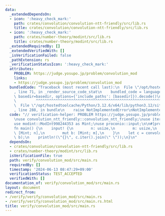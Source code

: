 ```yaml
---
data:
  _extendedDependsOn:
  - icon: ':heavy_check_mark:'
    path: crates/convolution/convolution-ntt-friendly/src/lib.rs
    title: crates/convolution/convolution-ntt-friendly/src/lib.rs
  - icon: ':heavy_check_mark:'
    path: crates/number-theory/modint/src/lib.rs
    title: crates/number-theory/modint/src/lib.rs
  _extendedRequiredBy: []
  _extendedVerifiedWith: []
  _isVerificationFailed: false
  _pathExtension: rs
  _verificationStatusIcon: ':heavy_check_mark:'
  attributes:
    PROBLEM: https://judge.yosupo.jp/problem/convolution_mod
    links:
    - https://judge.yosupo.jp/problem/convolution_mod
  bundledCode: "Traceback (most recent call last):\n  File \"/opt/hostedtoolcache/Python/3.12.6/x64/lib/python3.12/site-packages/onlinejudge_verify/documentation/build.py\"\
    , line 71, in _render_source_code_stat\n    bundled_code = language.bundle(stat.path,\
    \ basedir=basedir, options={'include_paths': [basedir]}).decode()\n          \
    \         ^^^^^^^^^^^^^^^^^^^^^^^^^^^^^^^^^^^^^^^^^^^^^^^^^^^^^^^^^^^^^^^^^^^^^^^^^^^^^^^^^\n\
    \  File \"/opt/hostedtoolcache/Python/3.12.6/x64/lib/python3.12/site-packages/onlinejudge_verify/languages/rust.py\"\
    , line 288, in bundle\n    raise NotImplementedError\nNotImplementedError\n"
  code: "// verification-helper: PROBLEM https://judge.yosupo.jp/problem/convolution_mod\n\
    \nuse convolution_ntt_friendly::convolution_ntt_friendly;\nuse itertools::Itertools;\n\
    use modint::ModInt998244353 as Mint;\nuse proconio::input;\n\n#[proconio::fastout]\n\
    fn main() {\n    input! {\n        n: usize,\n        m: usize,\n        mut a:\
    \ [Mint; n],\n        mut b: [Mint; m],\n    }\n    let c = convolution_ntt_friendly(a,\
    \ b);\n    println!(\"{}\", c.iter().join(\" \"));\n}\n"
  dependsOn:
  - crates/convolution/convolution-ntt-friendly/src/lib.rs
  - crates/number-theory/modint/src/lib.rs
  isVerificationFile: true
  path: verify/convolution_mod/src/main.rs
  requiredBy: []
  timestamp: '2024-06-13 08:47:29+09:00'
  verificationStatus: TEST_ACCEPTED
  verifiedWith: []
documentation_of: verify/convolution_mod/src/main.rs
layout: document
redirect_from:
- /verify/verify/convolution_mod/src/main.rs
- /verify/verify/convolution_mod/src/main.rs.html
title: verify/convolution_mod/src/main.rs
---
```

